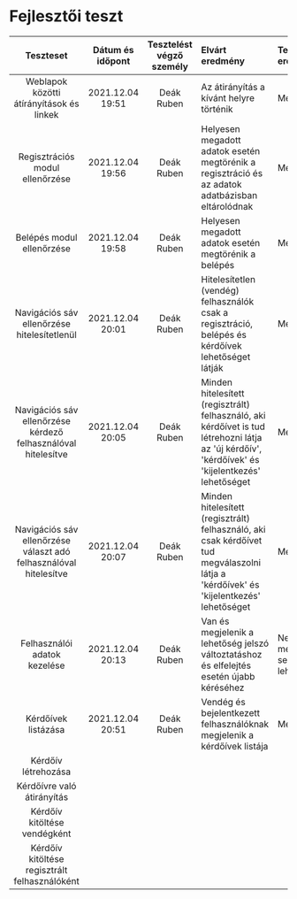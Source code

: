 # Fejlesztői teszt
| Teszteset | Dátum és időpont | Tesztelést végző személy | Elvárt eredmény | Tesztelés eredménye |
| :---: | :---: | :---: | :--- | :---
| Weblapok közötti átírányítások és linkek | 2021.12.04 19:51 | Deák Ruben | Az átirányítás a kívánt helyre történik | Megfelelt
| Regisztrációs modul ellenőrzése | 2021.12.04 19:56 | Deák Ruben | Helyesen megadott adatok esetén megtörénik a regisztráció és az adatok adatbázisban eltárolódnak | Megfelelt
| Belépés modul ellenőrzése | 2021.12.04 19:58 | Deák Ruben | Helyesen megadott adatok esetén megtörénik a belépés | Megfelelt
| Navigációs sáv ellenőrzése hitelesítetlenül | 2021.12.04 20:01 | Deák Ruben | Hitelesítetlen (vendég) felhasználók csak a regisztráció, belépés és kérdőívek lehetőséget látják | Megfelelt
| Navigációs sáv ellenőrzése kérdező felhasználóval hitelesítve | 2021.12.04 20:05 | Deák Ruben | Minden hitelesített (regisztrált) felhasználó, aki kérdőívet is tud létrehozni látja az 'új kérdőív', 'kérdőívek' és 'kijelentkezés' lehetőséget | Megfelelt 
| Navigációs sáv ellenőrzése választ adó felhasználóval hitelesítve | 2021.12.04 20:07 | Deák Ruben | Minden hitelesített (regisztrált) felhasználó, aki csak kérdőívet tud megválaszolni látja a 'kérdőívek' és 'kijelentkezés' lehetőséget | Megfelelt
| Felhasználói adatok kezelése | 2021.12.04 20:13 | Deák Ruben | Van és megjelenik a lehetőség jelszó változtatáshoz és elfelejtés esetén újabb kéréséhez  | Nem felelt meg (nincs sehol ilyen lehetőség)
| Kérdőívek listázása | 2021.12.04 20:51 | Deák Ruben | Vendég és bejelentkezett felhasználóknak megjelenik a kérdőívek listája | Megfelelt
| Kérdőív létrehozása |  |  |  | 
| Kérdőívre való átirányítás |  |  |  | 
| Kérdőív kitöltése vendégként |  |  |  | 
| Kérdőív kitöltése regisztrált felhasználóként |  |  |  | 

